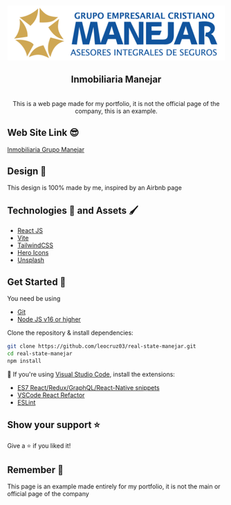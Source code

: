 ![Logo_Manejar](https://github.com/leocruz03/real-state-manejar/blob/main/src/assets/LogoManejar.png)

<div align="center">
  <h2>Inmobiliaria Manejar</h2>
  <br />
  This is a web page made for my portfolio, it is not the official page of the company, this is an example.
</div>

## Web Site Link 😎

[Inmobiliaria Grupo Manejar](https://inmobiliaria-manejar-example.netlify.app/)

## Design 🎨

This design is 100% made by me, inspired by an Airbnb page

## Technologies 🦾 and Assets 🖌️

- [React JS](https://reactjs.org/)
- [Vite](https://vitejs.dev/)
- [TailwindCSS](https://tailwindcss.com/)
- [Hero Icons](https://heroicons.com/)
- [Unsplash](https://unsplash.com/es)

## Get Started 🚀

You need be using

- [Git](https://git-scm.com/downloads)
- [Node JS v16 or higher](https://nodejs.org/es/download/)

Clone the repository & install dependencies:

```bash
git clone https://github.com/leocruz03/real-state-manejar.git
cd real-state-manejar
npm install
```

📢 If you're using [Visual Studio Code](https://code.visualstudio.com/), install the extensions:
- [ES7 React/Redux/GraphQL/React-Native snippets](https://marketplace.visualstudio.com/items?itemName=dsznajder.es7-react-js-snippets)
- [VSCode React Refactor](https://marketplace.visualstudio.com/items?itemName=planbcoding.vscode-react-refactor)
- [ESLint](https://marketplace.visualstudio.com/items?itemName=dbaeumer.vscode-eslint)

## Show your support ⭐️

Give a ⭐️ if you liked it!

## Remember 💫

This page is an example made entirely for my portfolio, it is not the main or official page of the company
